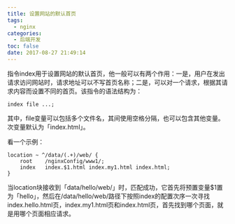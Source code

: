```yaml
---
title: 设置网站的默认首页
tags:
  - nginx
categories:
  - 后端开发
toc: false
date: 2017-08-27 21:49:14
---
```


指令index用于设置网站的默认首页，他一般可以有两个作用：一是，用户在发出请求访问网站时，请求地址可以不写首页名称；二是，可以对一个请求，根据其请求内容而设置不同的首页。该指令的语法结构为：

```
index file ...;
```

<!-- more -->

其中，file变量可以包括多个文件名，其间使用空格分隔，也可以包含其他变量。次变量默认为「index.html」。

看一个示例：

```
location ~ ^/data/(.+)/web/ {
    root    /nginxConfig/www1/;
    index   index.$1.html index.my1.html index.html;
}
```

当location块接收到「data/hello/web/」时，匹配成功，它首先将预置变量$1置为「hello」，然后在/data/hello/web/路径下按照index的配置次序一次寻找index.hello.html页，index.my1.html页和index.html页，首先找到哪个页面，就是用哪个页面相应请求。
